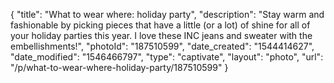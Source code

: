 {
    "title": "What to wear where: holiday party",
    "description": "Stay warm and fashionable by picking pieces that have a little (or a lot) of shine for all of your holiday parties this year. I love these INC jeans and sweater with the embellishments!",
    "photoId": "187510599",
    "date_created": "1544414627",
    "date_modified": "1546466797",
    "type": "captivate",
    "layout": "photo",
    "url": "\/p\/what-to-wear-where-holiday-party\/187510599"
}